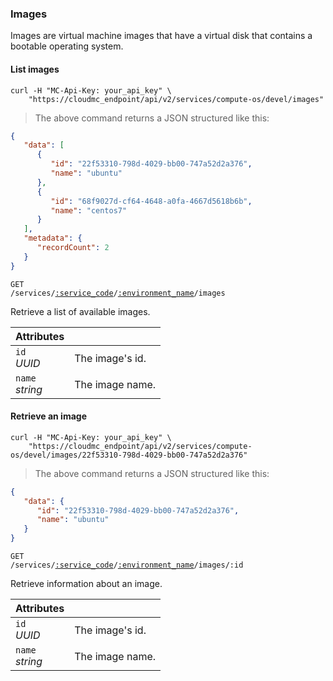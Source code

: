 ### Images

Images are virtual machine images that have a virtual disk that contains a bootable operating system.

#### List images

```shell
curl -H "MC-Api-Key: your_api_key" \
    "https://cloudmc_endpoint/api/v2/services/compute-os/devel/images"
```
> The above command returns a JSON structured like this:

```json
{
   "data": [
      {
         "id": "22f53310-798d-4029-bb00-747a52d2a376",
         "name": "ubuntu"
      },
      {
         "id": "68f9027d-cf64-4648-a0fa-4667d5618b6b",
         "name": "centos7"
      }
   ],
   "metadata": {
      "recordCount": 2
   }
}
```

<code>GET /services/<a href="#administration-service-connections">:service_code</a>/<a href="#administration-environments">:environment_name</a>/images</code>

Retrieve a list of available images.

Attributes | &nbsp;
------- | -----------
`id`<br/>*UUID* | The image's id.
`name`<br/>*string* | The image name.

#### Retrieve an image

```shell
curl -H "MC-Api-Key: your_api_key" \
    "https://cloudmc_endpoint/api/v2/services/compute-os/devel/images/22f53310-798d-4029-bb00-747a52d2a376"
```
> The above command returns a JSON structured like this:

```json
{
   "data": {
      "id": "22f53310-798d-4029-bb00-747a52d2a376",
      "name": "ubuntu"
   }
}
```

<code>GET /services/<a href="#administration-service-connections">:service_code</a>/<a href="#administration-environments">:environment_name</a>/images/:id</code>

Retrieve information about an image.

Attributes | &nbsp;
------- | -----------
`id`<br/>*UUID* | The image's id.
`name`<br/>*string* | The image name.
